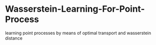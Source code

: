 # Wasserstein-Learning-For-Point-Process
 learning point processes by means of optimal transport and wasserstein distance
